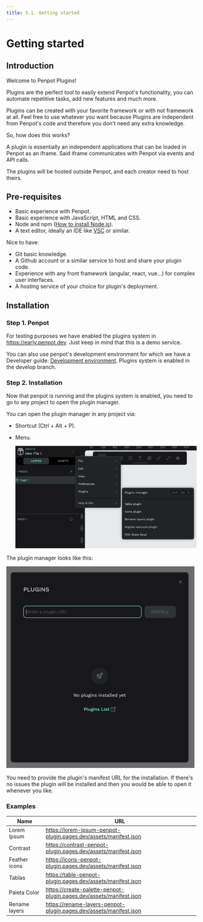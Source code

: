 ```yaml
---
title: 5.1. Getting started
---
```


# Getting started

## Introduction

Welcome to Penpot Plugins!

Plugins are the perfect tool to easily extend Penpot's functionality, you can automate repetitive tasks, add new features and much more.

Plugins can be created with your favorite framework or with not framework at all. Feel free to use whatever you want because Plugins are independent from Penpot's code and therefore you don't need any extra knowledge.

So, how does this works?

A plugin is essentially an independent applications that can be loaded in Penpot as an iframe. Said iframe communicates with Penpot via events and API calls.

The plugins will be hosted outside Penpot, and each creator need to host theirs.

## Pre-requisites

- Basic experience with Penpot.
- Basic experience with JavaScript, HTML and CSS.
- Node and npm ([How to install Node.js](https://nodejs.org/en/learn/getting-started/how-to-install-nodejs)).
- A text editor, ideally an IDE like [VSC](<(https://code.visualstudio.com/)>) or similar.

Nice to have:

- Git basic knowledge.
- A Github account or a similar service to host and share your plugin code.
- Experience with any front framework (angular, react, vue...) for complex user interfaces.
- A hosting service of your choice for plugin's deployment.

## Installation

### Step 1. Penpot

For testing purposes we have enabled the plugins system in https://early.penpot.dev. Just keep in mind that this is a demo service.

You can also use penpot's development environment for which we have a Developer guide: [Development environment](https://help.penpot.app/technical-guide/developer/devenv/). Plugins system is enabled in the develop branch.

### Step 2. Installation

Now that penpot is running and the plugins system is enabled, you need to go to any project to open the plugin manager.

You can open the plugin manager in any project via:

- Shortcut (Ctrl + Alt + P).

- Menu.

  ![Penpot's plugin menu image](/img/plugins/plugin-menu.png)

The plugin manager looks like this:

![Penpot's plugin manager](/img/plugins/plugin-manager.png)

You need to provide the plugin's manifest URL for the installation. If there's no issues the plugin will be installed and then you would be able to open it whenever you like.

### Examples

| Name          | URL                                                                 |
| ------------- | ------------------------------------------------------------------- |
| Lorem Ipsum   | https://lorem-ipsum-penpot-plugin.pages.dev/assets/manifest.json    |
| Contrast      | https://contrast-penpot-plugin.pages.dev/assets/manifest.json       |
| Feather icons | https://icons-penpot-plugin.pages.dev/assets/manifest.json          |
| Tablas        | https://table-penpot-plugin.pages.dev/assets/manifest.json          |
| Paleta Color  | https://create-palette-penpot-plugin.pages.dev/assets/manifest.json |
| Rename layers | https://rename-layers-penpot-plugin.pages.dev/assets/manifest.json  |
